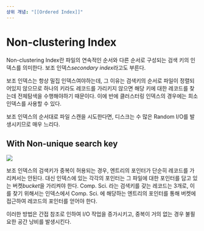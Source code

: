 ```yaml
---
상위 개념: "[[Ordered Index]]"
---
```

# Non-clustering Index
Non-clustering Index란 파일의 연속적인 순서와 다른 순서로 구성되는 검색 키의 인덱스를 의미한다. 보조 인덱스*secondary index*라고도 부른다.

보조 인덱스는 항상 밀집 인덱스여야하는데, 그 이유는 검색키의 순서로 파일이 정렬되어있지 않으므로 하나의 키라도 레코드를 가리키지 않으면 해당 키에 대한 레코드를 찾는데 전체탐색을 수행해야하기 때문이다. 이에 반에 클러스터링 인덱스의 경우에는 희소 인덱스를 사용할 수 있다.

보조 인덱스의 순서대로 파일 스캔을 시도한다면, 디스크는 수 많은 Random I/O를 발생시키므로 매우 느리다.

## With Non-unique search key
![](https://i.imgur.com/Gqi4oKI.png)

보조 인덱스의 검색키가 중복이 허용되는 경우, 엔트리의 포인터가 단순히 레코드를 가리켜서는 안된다. 대신 인덱스에 있는 각각의 포인터는 그 파일에 대한 포인터를 담고 있는 버켓*bucket*을 가리켜야 한다. Comp. Sci. 라는 검색키를 갖는 레코드는 3개로, 이를 찾기 위해서는 인덱스에서 Comp. Sci. 에 해당하는 엔트리의 포인터를 통해 버켓에 접근하여 레코드의 포인터를 얻어야 한다.

이러한 방법은 간접 참조로 인하여 I/O 작업을 증가시키고, 중복이 거의 없는 경우 불필요한 공간 낭비를 발생시킨다.


